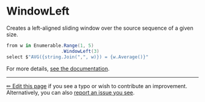 # WindowLeft

Creates a left-aligned sliding window over the source sequence of a given size.

```c# --destination-file ../code/Program.cs --region expression --project ../code/TryMoreLinq.csproj
from w in Enumerable.Range(1, 5)
                    .WindowLeft(3)
select $"AVG({string.Join(",", w)}) = {w.Average()}"
```

For more details, [see the documentation][doc].

---

[&#x270F; Edit this page][edit] if you see a typo or wish to contribute an
improvement. Alternatively, you can also [report an issue you see][issue].


[edit]: https://github.com/morelinq/try/edit/master/m/window-left.md
[issue]: https://github.com/morelinq/try/issues/new?title=WindowLeft
[doc]: https://morelinq.github.io/3.1/ref/api/html/M_MoreLinq_MoreEnumerable_WindowLeft__1.htm
